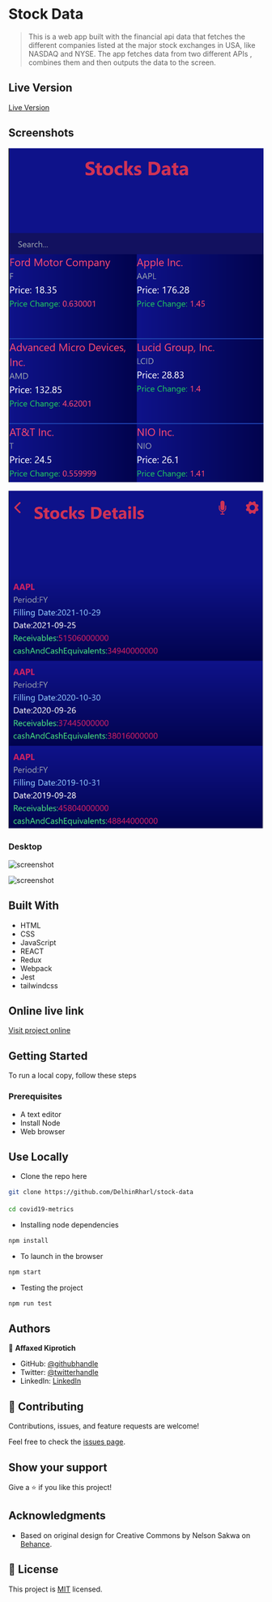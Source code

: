 # Stock Data

> This is a web app built with the financial api data that fetches the different companies listed at the major stock exchanges in USA, like NASDAQ and NYSE. The app fetches data from two different APIs , combines them and then outputs the data to the screen.

## Live Version
[Live Version](https://62050a196ea7b6135a63b494--adoring-goldberg-acd131.netlify.app/)
## Screenshots

![screenshot](./src/images/sn1.png)

![screenshot](./src/images/s2.png)

### Desktop

![screenshot](./src/asset/Screenshot3.png)

![screenshot](./src/asset/Screenshot4.png)

## Built With

- HTML
- CSS
- JavaScript
- REACT
- Redux
- Webpack
- Jest
- tailwindcss

## Online live link

[Visit project online](https://covid19-metrics-thecodechaser.netlify.app)

## Getting Started

To run a local copy, follow these steps

### Prerequisites
- A text editor
- Install Node
- Web browser
## Use Locally

- Clone the repo here

```bash 
git clone https://github.com/DelhinRharl/stock-data

cd covid19-metrics
```

- Installing node dependencies

```bash
npm install
```
-  To launch in the browser
```bash
npm start
```
- Testing the project
```bash
npm run test
```
## Authors

👤 **Affaxed Kiprotich**

- GitHub: [@githubhandle](https://github.com/DelhinRharl)
- Twitter: [@twitterhandle](https://twitter.com/delhinrharl)
- LinkedIn: [LinkedIn](https://linkedin.com/in/affaxed-kiprotich)


## 🤝 Contributing

Contributions, issues, and feature requests are welcome!

Feel free to check the [issues page](https://github.com/DelhinRharl/stock-data/issues).

## Show your support

Give a ⭐️ if you like this project!

## Acknowledgments

- Based on original design for Creative Commons by Nelson Sakwa on [Behance](https://www.behance.net/sakwadesignstudio).
## 📝 License

This project is [MIT](./MIT.md) licensed.
